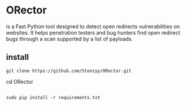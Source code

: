# ORector

is a Fast Python tool designed to detect open redirects vulnerabilities on websites. It helps penetration testers and bug hunters find open redirect bugs through a scan supported by a list of payloads.



## install

```
git clone https://github.com/Stonzyy/ORector.git

```
cd ORector

```

sudo pip install -r requirements.txt


```
